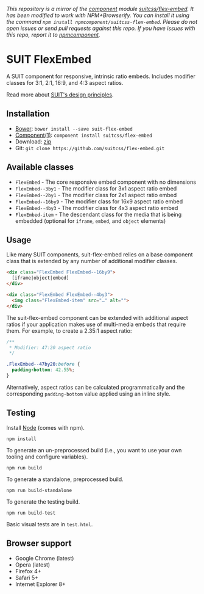 *This repository is a mirror of the [component](http://component.io) module [suitcss/flex-embed](http://github.com/suitcss/flex-embed). It has been modified to work with NPM+Browserify. You can install it using the command `npm install npmcomponent/suitcss-flex-embed`. Please do not open issues or send pull requests against this repo. If you have issues with this repo, report it to [npmcomponent](https://github.com/airportyh/npmcomponent).*
# SUIT FlexEmbed

A SUIT component for responsive, intrinsic ratio embeds. Includes modifier
classes for 3:1, 2:1, 16:9, and 4:3 aspect ratios.

Read more about [SUIT's design principles](https://github.com/suitcss/suit/).

## Installation

* [Bower](http://bower.io/): `bower install --save suit-flex-embed`
* [Component(1)](http://component.io/): `component install suitcss/flex-embed`
* Download: [zip](https://github.com/suitcss/flex-embed/zipball/master)
* Git: `git clone https://github.com/suitcss/flex-embed.git`

## Available classes

* `FlexEmbed` - The core responsive embed component with no dimensions
* `FlexEmbed--3by1` - The modifier class for 3x1 aspect ratio embed
* `FlexEmbed--2by1` - The modifier class for 2x1 aspect ratio embed
* `FlexEmbed--16by9` - The modifier class for 16x9 aspect ratio embed
* `FlexEmbed--4by3` - The modifier class for 4x3 aspect ratio embed
* `FlexEmbed-item` - The descendant class for the media that is being embedded
  (optional for `iframe`, `embed`, and `object` elements)

## Usage

Like many SUIT components, suit-flex-embed relies on a base component class
that is extended by any number of additional modifier classes.

```html
<div class="FlexEmbed FlexEmbed--16by9">
  [iframe|object|embed]
</div>

<div class="FlexEmbed FlexEmbed--4by3">
  <img class="FlexEmbed-item" src="…" alt="">
</div>
```

The suit-flex-embed component can be extended with additional aspect ratios if your
application makes use of multi-media embeds that require them. For example, to
create a 2.35:1 aspect ratio:

```css
/**
 * Modifier: 47:20 aspect ratio
 */

.FlexEmbed--47by20:before {
  padding-bottom: 42.55%;
}
```

Alternatively, aspect ratios can be calculated programmatically and the
corresponding `padding-bottom` value applied using an inline style.

## Testing

Install [Node](http://nodejs.org) (comes with npm).

```
npm install
```

To generate an un-preprocessed build (i.e., you want to use your own tooling and configure variables).

```
npm run build
```

To generate a standalone, preprocessed build.

```
npm run build-standalone
```

To generate the testing build.

```
npm run build-test
```

Basic visual tests are in `test.html`.

## Browser support

* Google Chrome (latest)
* Opera (latest)
* Firefox 4+
* Safari 5+
* Internet Explorer 8+
